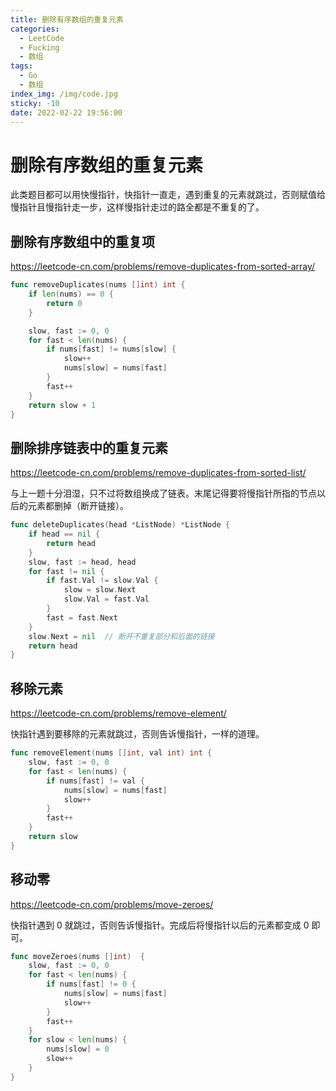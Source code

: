 ```yaml
---
title: 删除有序数组的重复元素
categories:
  - LeetCode
  - Fucking
  - 数组
tags:
  - Go
  - 数组
index_img: /img/code.jpg
sticky: -10
date: 2022-02-22 19:56:00
---
```


# 删除有序数组的重复元素

此类题目都可以用快慢指针，快指针一直走，遇到重复的元素就跳过，否则赋值给慢指针且慢指针走一步，这样慢指针走过的路全都是不重复的了。

## 删除有序数组中的重复项

https://leetcode-cn.com/problems/remove-duplicates-from-sorted-array/

```go
func removeDuplicates(nums []int) int {
    if len(nums) == 0 {
        return 0
    }

    slow, fast := 0, 0
    for fast < len(nums) {
        if nums[fast] != nums[slow] {
            slow++
            nums[slow] = nums[fast]
        }
        fast++
    }
    return slow + 1
}
```

## 删除排序链表中的重复元素

https://leetcode-cn.com/problems/remove-duplicates-from-sorted-list/

与上一题十分泪湿，只不过将数组换成了链表。末尾记得要将慢指针所指的节点以后的元素都删掉（断开链接）。

```go
func deleteDuplicates(head *ListNode) *ListNode {
    if head == nil {
        return head
    }
    slow, fast := head, head
    for fast != nil {
        if fast.Val != slow.Val {
            slow = slow.Next
            slow.Val = fast.Val
        }
        fast = fast.Next
    }
    slow.Next = nil  // 断开不重复部分和后面的链接
    return head
}
```

## 移除元素

https://leetcode-cn.com/problems/remove-element/

快指针遇到要移除的元素就跳过，否则告诉慢指针，一样的道理。

```go
func removeElement(nums []int, val int) int {
    slow, fast := 0, 0
    for fast < len(nums) {
        if nums[fast] != val {
            nums[slow] = nums[fast]
            slow++
        }
        fast++
    }
    return slow
}
```

## 移动零

https://leetcode-cn.com/problems/move-zeroes/

快指针遇到 0 就跳过，否则告诉慢指针。完成后将慢指针以后的元素都变成 0 即可。

```go
func moveZeroes(nums []int)  {
    slow, fast := 0, 0
    for fast < len(nums) {
        if nums[fast] != 0 {
            nums[slow] = nums[fast]
            slow++
        }
        fast++
    }
    for slow < len(nums) {
        nums[slow] = 0
        slow++
    }
}
``` 